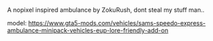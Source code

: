 A nopixel inspired ambulance by ZokuRush, dont steal my stuff man..

model: https://www.gta5-mods.com/vehicles/sams-speedo-express-ambulance-minipack-vehicles-eup-lore-friendly-add-on
